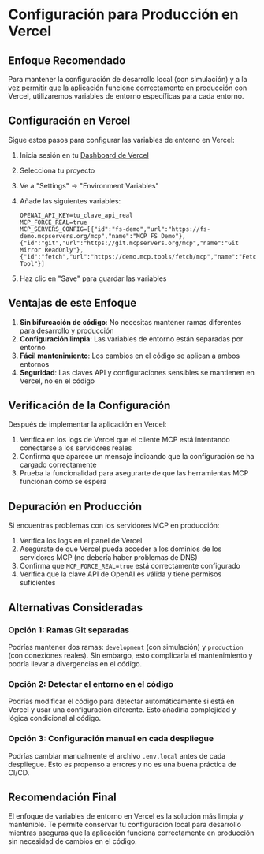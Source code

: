# Configuración para Producción en Vercel

## Enfoque Recomendado

Para mantener la configuración de desarrollo local (con simulación) y a la vez permitir que la aplicación funcione correctamente en producción con Vercel, utilizaremos variables de entorno específicas para cada entorno.

## Configuración en Vercel

Sigue estos pasos para configurar las variables de entorno en Vercel:

1. Inicia sesión en tu [Dashboard de Vercel](https://vercel.com/dashboard)
2. Selecciona tu proyecto
3. Ve a "Settings" → "Environment Variables"
4. Añade las siguientes variables:

   ```
   OPENAI_API_KEY=tu_clave_api_real
   MCP_FORCE_REAL=true
   MCP_SERVERS_CONFIG=[{"id":"fs-demo","url":"https://fs-demo.mcpservers.org/mcp","name":"MCP FS Demo"},{"id":"git","url":"https://git.mcpservers.org/mcp","name":"Git Mirror ReadOnly"},{"id":"fetch","url":"https://demo.mcp.tools/fetch/mcp","name":"Fetch Tool"}]
   ```

5. Haz clic en "Save" para guardar las variables

## Ventajas de este Enfoque

1. **Sin bifurcación de código**: No necesitas mantener ramas diferentes para desarrollo y producción
2. **Configuración limpia**: Las variables de entorno están separadas por entorno
3. **Fácil mantenimiento**: Los cambios en el código se aplican a ambos entornos
4. **Seguridad**: Las claves API y configuraciones sensibles se mantienen en Vercel, no en el código

## Verificación de la Configuración

Después de implementar la aplicación en Vercel:

1. Verifica en los logs de Vercel que el cliente MCP está intentando conectarse a los servidores reales
2. Confirma que aparece un mensaje indicando que la configuración se ha cargado correctamente
3. Prueba la funcionalidad para asegurarte de que las herramientas MCP funcionan como se espera

## Depuración en Producción

Si encuentras problemas con los servidores MCP en producción:

1. Verifica los logs en el panel de Vercel
2. Asegúrate de que Vercel pueda acceder a los dominios de los servidores MCP (no debería haber problemas de DNS)
3. Confirma que `MCP_FORCE_REAL=true` está correctamente configurado
4. Verifica que la clave API de OpenAI es válida y tiene permisos suficientes

## Alternativas Consideradas

### Opción 1: Ramas Git separadas

Podrías mantener dos ramas: `development` (con simulación) y `production` (con conexiones reales). Sin embargo, esto complicaría el mantenimiento y podría llevar a divergencias en el código.

### Opción 2: Detectar el entorno en el código

Podrías modificar el código para detectar automáticamente si está en Vercel y usar una configuración diferente. Esto añadiría complejidad y lógica condicional al código.

### Opción 3: Configuración manual en cada despliegue

Podrías cambiar manualmente el archivo `.env.local` antes de cada despliegue. Esto es propenso a errores y no es una buena práctica de CI/CD.

## Recomendación Final

El enfoque de variables de entorno en Vercel es la solución más limpia y mantenible. Te permite conservar tu configuración local para desarrollo mientras aseguras que la aplicación funciona correctamente en producción sin necesidad de cambios en el código.
